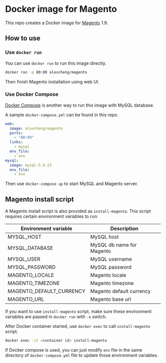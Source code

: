 # Docker image for Magento

This repo creates a Docker image for [Magento](http://magento.com/) 1.9.

## How to use

### Use `docker run`

You can use `docker run` to run this image directly.

```bash
docker run -p 80:80 alexcheng/magento
```

Then finish Magento installation using web UI.

### Use Docker Compose

[Docker Compose](https://docs.docker.com/compose/) is another way to run this image with MySQL database.

A sample `docker-compose.yml` can be found in this repo.

```yaml
web:
  image: alexcheng/magento
  ports:
    - "80:80"
  links:
    - mysql
  env_file:
    - env
mysql:
  image: mysql:5.6.23
  env_file:
    - env
```

Then use `docker-compose up` to start MySQL and Magento server.

## Magento install script

A Magento install script is also provided as `install-magento`. This script requires certain environment variables to run:

Environment variable      | Description
--------------------      | -----------
MYSQL_HOST                | MySQL host
MYSQL_DATABASE            | MySQL db name for Magento
MYSQL_USER                | MySQL username
MYSQL_PASSWORD            | MySQL password
MAGENTO_LOCALE            | Magento locale
MAGENTO_TIMEZONE          | Magento timezone
MAGENTO_DEFAULT_CURRENCY  | Magento default currency
MAGENTO_URL               | Magento base url

If you want to use `install-magento` script, make sure these environment variables are passed in `docker run` with `-e` switch.

After Docker container started, use `docker exec` to call `install-magento` script.

```bash
docker exec -it <container id> install-magento
```

If Docker compose is used, you can just modify `env` file in the same directory of `docker-compose.yml` file to update those environment variables.
